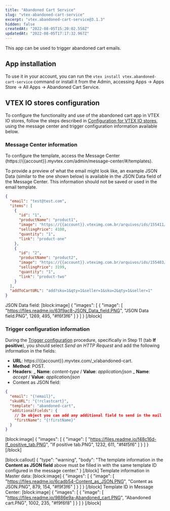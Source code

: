 ```yaml
---
title: "Abandoned Cart Service"
slug: "vtex-abandoned-cart-service"
excerpt: "vtex.abandoned-cart-service@3.1.3"
hidden: false
createdAt: "2022-08-05T15:20:02.558Z"
updatedAt: "2022-08-05T17:17:32.967Z"
---
```

This app can be used to trigger abandoned cart emails.

## App installation

To use it in your account, you can run the `vtex install vtex.abandoned-cart-service` command or install it from the Admin, accessing Apps -> Apps Store -> All Apps -> Abandoned Cart Service.

## VTEX IO stores configuration

To configure the functionality and use of the abandoned cart app in VTEX IO stores, follow the steps described in [Configuration for VTEX IO stores](https://help.vtex.com/en/tutorial/setting-up-abandoned-carts--tutorials_740#configuration-for-vtex-io-stores), using the message center and trigger configuration information available below.

### Message Center information

To configure the template, access the Message Center (https://{{account}}.myvtex.com/admin/message-center/#/templates). 

To provide a preview of what the email might look like, an example JSON Data (similar to the one shown below) is available in the JSON Data field of the Message Center. This information should not be saved or used in the email template.

```json
{
  "email": "test@test.com",
  "items": [
    {
      "id": "1",
      "productName": "product1",
      "image": "https://{{account}}.vteximg.com.br/arquivos/ids/155411/image1.jpg",
      "sellingPrice": 4100,
      "quantity": "1",
      "link": "product-one"
    },
    {
      "id": "2",
      "productName": "product2",
      "image": "https://{{account}}.vteximg.com.br/arquivos/ids/155403/image2.jpg",
      "sellingPrice": 3199,
      "quantity": "1",
      "link": "product-two"
    }
  ],
  "addToCartURL": "add?sku=1&qty=1&seller=1&sku=2&qty=1&seller=1"
}
```

JSON Data field:
[block:image]
{
  "images": [
    {
      "image": [
        "https://files.readme.io/63f9ac8-JSON_Data_field.PNG",
        "JSON Data field.PNG",
        1269,
        495,
        "#f6f3f6"
      ]
    }
  ]
}
[/block]
### Trigger configuration information

During the [Trigger configuration](https://help.vtex.com/en/tutorial/setting-up-abandoned-carts--tutorials_740#trigger-configuration) procedure, specifically in Step 11 (tab **If positive**), you should select *Send an HTTP Request* and add the following information in the fields:

- **URL**: https://{{account}}.myvtex.com/_v/abandoned-cart.
- **Method**: POST.
- **Headers**:
  _ **Name**: *content-type* / **Value**: *application/json*
  _ **Name**: *accept* / **Value**: *application/json*
- Content as JSON field:

```json
{
  "email": "{!email}",
  "skuURL": "{!rclastcart}",
  "template": "abandoned-cart",
  "additionalFields": {
    // In object you can add any additional field to send in the mail
    "firstName": "{!firstName}"
  }
}
```
[block:image]
{
  "images": [
    {
      "image": [
        "https://files.readme.io/f48c16d-If_positive_tab.PNG",
        "If positive tab.PNG",
        1232,
        611,
        "#f4f5f6"
      ]
    }
  ]
}
[/block]

[block:callout]
{
  "type": "warning",
  "body": "The template information in the **Content as JSON field** above must be filled in with the same template ID configured in the message center."
}
[/block]
Template information in Master data:
[block:image]
{
  "images": [
    {
      "image": [
        "https://files.readme.io/6cadb54-Content_as_JSON.PNG",
        "Content as JSON.PNG",
        879,
        154,
        "#f9f3f6"
      ]
    }
  ]
}
[/block]
Template ID in Message Center:
[block:image]
{
  "images": [
    {
      "image": [
        "https://files.readme.io/9886e9a-Abandoned_cart.PNG",
        "Abandoned cart.PNG",
        1002,
        235,
        "#f9f6f8"
      ]
    }
  ]
}
[/block]